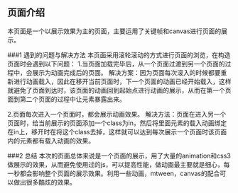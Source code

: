 ## 页面介绍
  本页面是一个以展示效果为主的页面，主要运用了关键帧和canvas进行页面的展示。

###1 遇到的问题与解决方法
  本页面采用滚轮滚动的方式进行页面的浏览，在构造页面时会遇到以下问题：
  1.当页面加载完毕后，从一个页面过渡到另一个页面的过程中，会展示为动画完成后的页面。
  解决方案：因为页面每次滚入的时候都要重新进行动画载入，因此在移开当前页面时，下一个页面的动画已经开始载入，这样就避免了页面到达时，该页面的动画回到起始点进行动画的展示，从而在第一个页面到第二个页面的过程中让元素暴露出来。
  
  2.页面每次进入一个页面时，都会展示动画效果。
  解决方法：页面在进入另一个页面时，给当前展示的页面添加一个class为in，然后将里面元素的载入动画绑定在in上，移开时在将这个class去掉，这样就可以达到每次展示一个页面时该页面内的元素都有载入动画的效果。

###2 总结
  本次的页面总体来说是一个页面的展示，用了大量的animation和css3做展示的效果，从而避免使用过的js，可以提高性能，做动画最主要就是细心，每一秒都会影响整个页面的展示效果。利用一些动画，mtween，canvas的配合可以做出很多酷炫的效果。
